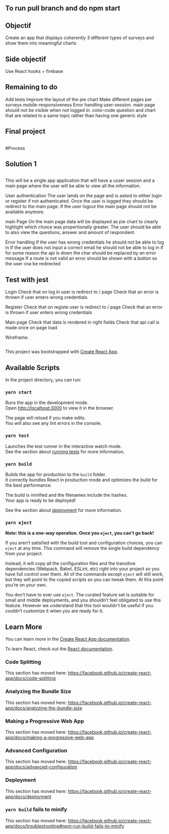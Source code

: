 ## To run pull branch and do npm start

## Objectif
Create an app that displays coherently 3 different types of surveys and show them into meaningful charts

## Side objectif
Use React hooks + firebase

## Remaining to do
Add tests
Improve the layout of the pie chart
Make different pages per surveys
mobile-responsiveness
Error handling
user-session. main page should not be visible when not logged in.
color-code question and chart that are related to a same topic rather than having one generic style

## Final project

<image to be added>

#Process
## Solution 1

<image to be added>
  
This will be a single app application that will have a usser session and a main page where the user will be able to view all the information.
  
User authentication
The user lands on the page and is asked to either login or register if not authenticated. Once the user is logged they should be redirect to the main page. If the user logout the main page should not be available anymore. 

main Page
On the main page data will be displayed as pie chart to clearly highlight which choice was propertionally greater. The user should be able to also view the questions, answer and amount of respondent.

Error handling
If the user has wrong credentials he should not be able to log in
If the user does not input a correct email he should not be able to log in
If for some reason the api is down the char should be replaced by an error message
If a route is not valid an error should be shown with a button so the user cna be redirected

## Test with jest

Login
Check that on log in user is redirect to / page
Check that an error is thrown if user enters wrong credentials

Register
Check that on registe user is redirect to / page
Check that an error is thrown if user enters wrong credentials

Main page
Check that data is rendered in right fields
Check that api call is made once on page load


Wireframe:

<image to be added>



This project was bootstrapped with [Create React App](https://github.com/facebook/create-react-app).

## Available Scripts

In the project directory, you can run:

### `yarn start`

Runs the app in the development mode.<br />
Open [http://localhost:3000](http://localhost:3000) to view it in the browser.

The page will reload if you make edits.<br />
You will also see any lint errors in the console.

### `yarn test`

Launches the test runner in the interactive watch mode.<br />
See the section about [running tests](https://facebook.github.io/create-react-app/docs/running-tests) for more information.

### `yarn build`

Builds the app for production to the `build` folder.<br />
It correctly bundles React in production mode and optimizes the build for the best performance.

The build is minified and the filenames include the hashes.<br />
Your app is ready to be deployed!

See the section about [deployment](https://facebook.github.io/create-react-app/docs/deployment) for more information.

### `yarn eject`

**Note: this is a one-way operation. Once you `eject`, you can’t go back!**

If you aren’t satisfied with the build tool and configuration choices, you can `eject` at any time. This command will remove the single build dependency from your project.

Instead, it will copy all the configuration files and the transitive dependencies (Webpack, Babel, ESLint, etc) right into your project so you have full control over them. All of the commands except `eject` will still work, but they will point to the copied scripts so you can tweak them. At this point you’re on your own.

You don’t have to ever use `eject`. The curated feature set is suitable for small and middle deployments, and you shouldn’t feel obligated to use this feature. However we understand that this tool wouldn’t be useful if you couldn’t customize it when you are ready for it.

## Learn More

You can learn more in the [Create React App documentation](https://facebook.github.io/create-react-app/docs/getting-started).

To learn React, check out the [React documentation](https://reactjs.org/).

### Code Splitting

This section has moved here: https://facebook.github.io/create-react-app/docs/code-splitting

### Analyzing the Bundle Size

This section has moved here: https://facebook.github.io/create-react-app/docs/analyzing-the-bundle-size

### Making a Progressive Web App

This section has moved here: https://facebook.github.io/create-react-app/docs/making-a-progressive-web-app

### Advanced Configuration

This section has moved here: https://facebook.github.io/create-react-app/docs/advanced-configuration

### Deployment

This section has moved here: https://facebook.github.io/create-react-app/docs/deployment

### `yarn build` fails to minify

This section has moved here: https://facebook.github.io/create-react-app/docs/troubleshooting#npm-run-build-fails-to-minify
